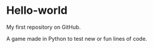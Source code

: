 # Hello-world
My first repository on GitHub.

A game made in Python to test new or fun lines of code. 
